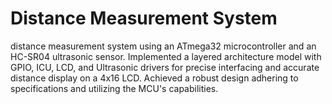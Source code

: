 # Distance Measurement System
  distance measurement system using an ATmega32 microcontroller and an HC-SR04 ultrasonic sensor. Implemented a layered architecture model with GPIO, ICU, LCD, and Ultrasonic drivers for precise interfacing and accurate distance display on a 4x16 LCD. Achieved a robust design adhering to specifications and utilizing the MCU's capabilities.
